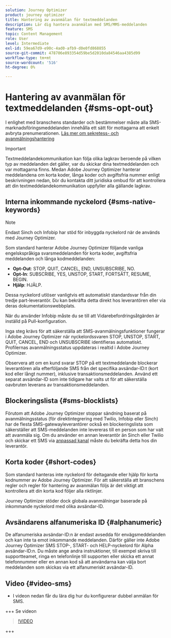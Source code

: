 ```yaml
---
solution: Journey Optimizer
product: journey optimizer
title: Hantering av avanmälan för textmeddelanden
description: Lär dig hantera avanmälan med SMS/MMS-meddelanden
feature: SMS
topic: Content Management
role: User
level: Intermediate
exl-id: 59ea67d9-e90c-4ad0-afb9-d0e0fd868855
source-git-commit: 478706e893354d59be5d2010da84546aa4385d99
workflow-type: tm+mt
source-wordcount: '516'
ht-degree: 0%

---
```


# Hantering av avanmälan för textmeddelanden {#sms-opt-out}

I enlighet med branschens standarder och bestämmelser måste alla SMS-marknadsföringsmeddelanden innehålla ett sätt för mottagarna att enkelt avbryta prenumerationen. [Läs mer om sekretess- och avanmälningshantering](../privacy/opt-out.md)

>[!IMPORTANT]
>
>Textmeddelandekommunikation kan följa olika lagkrav beroende på vilken typ av meddelanden det gäller, var du skickar dina textmeddelanden och var mottagarna finns. Medan Adobe Journey Optimizer hanterar meddelandena om korta koder, långa koder och avgiftsfria nummer enligt beskrivningen nedan, bör du kontakta ditt juridiska ombud för att kontrollera att din textmeddelandekommunikation uppfyller alla gällande lagkrav.
>

## Interna inkommande nyckelord {#sms-native-keywords}

>[!NOTE]
>
> Endast Sinch och Infobip har stöd för inbyggda nyckelord när de används med Journey Optimizer.

Som standard hanterar Adobe Journey Optimizer följande vanliga engelskspråkiga svarsmeddelanden för korta koder, avgiftsfria meddelanden och långa kodmeddelanden:

* **Opt-Out**: STOP, QUIT, CANCEL, END, UNSUBSCRIBE, NO.
* **Opt-In**: SUBSCRIBE, YES, UNSTOP, START, FORTSÄTT, RESUME, BEGIN.
* **Hjälp**: HJÄLP.

Dessa nyckelord utlöser vanligtvis ett automatiskt standardsvar från din tredje part-leverantör. Du kan bekräfta detta direkt hos leverantören eller via deras dokumentationswebbplats.

När du använder Infobip måste du se till att Vidarebefordringsåtgärden är inställd på Pull-konfiguration.

Inga steg krävs för att säkerställa att SMS-avanmälningsfunktioner fungerar i Adobe Journey Optimizer när nyckelordssvaren STOP, UNSTOP, START, QUIT, CANCEL, END och UNSUBSCRIBE identifieras automatiskt. Profilernas avanmälningsstatus uppdateras i realtid i Adobe Journey Optimizer.

Observera att om en kund svarar STOP på ett textmeddelande blockerar leverantören alla efterföljande SMS från det specifika avsändar-ID:t (kort kod eller långt nummer), inklusive transaktionsmeddelanden. Använd ett separat avsändar-ID som inte tidigare har valts ut för att säkerställa oavbruten leverans av transaktionsmeddelanden.

## Blockeringslista {#sms-blocklists}

Förutom att Adobe Journey Optimizer stoppar sändning baserat på avanmälningsstatus (för direktintegrering med Twilio, Infobip eller Sinch) har de flesta SMS-gatewayleverantörer också en blockeringslista som säkerställer att SMS-meddelanden inte levereras till en person som har valt att avanmäla sig. Om du använder en annan leverantör än Sinch eller Twilio och skickar ett SMS via [anpassad kanal](../building-journeys/using-custom-actions.md) måste du bekräfta detta hos din leverantör.


## Korta koder {#short-codes}

Som standard hanteras inte nyckelord för deltagande eller hjälp för korta kodnummer av Adobe Journey Optimizer. För att säkerställa att branschens regler och regler för hantering av avanmälan följs är det viktigt att kontrollera att din korta kod följer alla riktlinjer.

Journey Optimizer stöder dock globala avanmälningar baserade på inkommande nyckelord med olika avsändar-ID.

## Avsändarens alfanumeriska ID {#alphanumeric}

De alfanumeriska avsändar-ID:n är endast avsedda för envägsmeddelanden och kan inte ta emot inkommande meddelanden. Därför gäller inte Adobe Journey Optimizer SMS STOP-, START- och HELP-nyckelord för Alpha avsändar-ID:n. Du måste ange andra instruktioner, till exempel skriva till supportteamet, ringa en telefonlinje till supporten eller skicka ett annat telefonnummer eller en annan kod så att användarna kan välja bort meddelanden som skickas via ett alfanumeriskt avsändar-ID.

## Video {#video-sms}

* I videon nedan får du lära dig hur du konfigurerar dubbel anmälan för SMS.

+++ Se videon

  >[!VIDEO](https://video.tv.adobe.com/v/3427129/?learn=on)

+++
